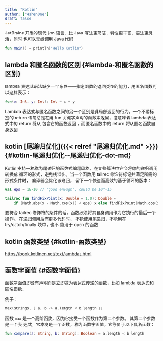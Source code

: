 ```yaml
---
title: "Kotlin"
author: ["4shen0ne"]
draft: false
---
```


JetBrains 开发的现代 jvm 语言，比 Java 写法更简洁、特性更丰富、语法更灵活，同时
也可以无缝调用 Java 代码

```kotlin
fun main() = println("Hello Kotlin")
```


## lambda 和匿名函数的区别 {#lambda-和匿名函数的区别}

lambda 表达式语法缺少一个东西——指定函数的返回类型的能力，用匿名函数可以这样表示：

```kotlin
fun(x: Int, y: Int): Int = x + y
```

Lambda 表达式与匿名函数之间的另一个区别是非局部返回的行为。一个不带标签的 return
语句总是在用 fun 关键字声明的函数中返回。这意味着 <span class="underline">lambda 表达式中的 return 将从
包含它的函数返回</span> ，而匿名函数中的 return 将从匿名函数自身返回


## kotlin [尾递归优化]({{< relref "尾递归优化.md" >}}) {#kotlin-尾递归优化--尾递归优化-dot-md}

Kotlin 支持一种称为尾递归的函数式编程风格。在某些算法中它会将你的递归调用转换成
循环的形式，避免栈溢出。当一个函数用 tailrec 修饰符标记并满足所需的形式条件时，
编译器会优化该递归， 留下一个快速而高效的基于循环的版本：

```kotlin
val eps = 1E-10 // "good enough", could be 10^-15

tailrec fun findFixPoint(x: Double = 1.0): Double =
    if (Math.abs(x - Math.cos(x)) < eps) x else findFixPoint(Math.cos(x))
```

要符合 tailrec 修饰符的条件的话，函数必须将其自身调用作为它执行的最后一个操作。
在递归调用后有更多代码时， 不能使用尾递归，不能用在 try/catch/finally 块中，也不
能用于 open 的函数


## kotlin 函数类型 {#kotlin-函数类型}

<https://book.kotlincn.net/text/lambdas.html>


## 函数字面值 {#函数字面值}

函数字面值即没有声明而是立即做为表达式传递的函数，比如 lambda 表达式和匿名函数，

例子：

```kotlin
max(strings, { a, b -> a.length < b.length })
```

函数 `max` 是一个高阶函数，因为它接受一个函数作为第二个参数。 其第二个参数是一个表
达式，它本身是一个函数，称为函数字面值，它等价于以下具名函数：

```kotlin
fun compare(a: String, b: String): Boolean = a.length < b.length
```
